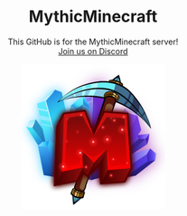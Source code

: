 <div align="center">
  <h1>MythicMinecraft</h1>
  <p>
    This GitHub is for the MythicMinecraft server!<br>
    <a href="https://discord.mythicminecraft.com">Join us on Discord</a>
  </p>
  <img src="https://github.com/MythicMinecraft/.github/blob/main/assets/MythicMinecraft_Logo.png" width="256">
</div>
